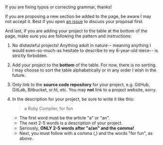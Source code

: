 
If you are fixing typos or correcting grammar, thanks!

If you are proposing a new section be added to the page,
be aware I may not accept it. Best if you open
[an issue](https://github.com/seven1m/justforfunnoreally.dev/issues)
to discuss your proposal first.

And last, if you are adding your project to the table
at the bottom of the page, make *sure* you are following
the pattern and instructions:

1. No distasteful projects! Anything adult in nature--
   meaning anything I would even-so-much-as hesitate to
   describe to my 6-year-old niece--
   is strictly forbidden.

2. Add your project to the **bottom** of the table.
   For now, there is no sorting. I may choose to sort
   the table alphabetically or in any order I wish in
   the future.
  
3. Only link to the **source code repository** for your
   project, e.g. GitHub, GitLab, Bitbucket, sr.ht, etc.
   You may **not** link to a project website, sorry.

4. In the description for your project, be sure to write
   it like this:
   
   > a Ruby Compiler, for fun

   - The first word must be the article "a" or "an".
   - The next 2-5 words is a description of your project.
   - Seriously, **ONLY 2-5 words after "a/an" and the comma!**
   - Next, you must follow with a comma (,) and the words
     "for fun", as above.
